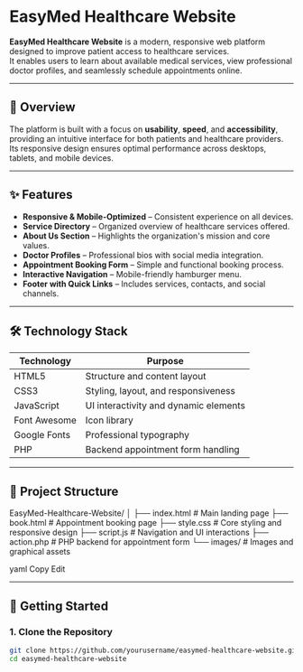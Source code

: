 # EasyMed Healthcare Website

**EasyMed Healthcare Website** is a modern, responsive web platform designed to improve patient access to healthcare services.  
It enables users to learn about available medical services, view professional doctor profiles, and seamlessly schedule appointments online.

---

## 📌 Overview

The platform is built with a focus on **usability**, **speed**, and **accessibility**, providing an intuitive interface for both patients and healthcare providers.  
Its responsive design ensures optimal performance across desktops, tablets, and mobile devices.

---

## ✨ Features

- **Responsive & Mobile-Optimized** – Consistent experience on all devices.
- **Service Directory** – Organized overview of healthcare services offered.
- **About Us Section** – Highlights the organization's mission and core values.
- **Doctor Profiles** – Professional bios with social media integration.
- **Appointment Booking Form** – Simple and functional booking process.
- **Interactive Navigation** – Mobile-friendly hamburger menu.
- **Footer with Quick Links** – Includes services, contacts, and social channels.

---

## 🛠 Technology Stack

| Technology   | Purpose                                    |
|--------------|--------------------------------------------|
| HTML5        | Structure and content layout               |
| CSS3         | Styling, layout, and responsiveness        |
| JavaScript   | UI interactivity and dynamic elements      |
| Font Awesome | Icon library                               |
| Google Fonts | Professional typography                    |
| PHP          | Backend appointment form handling          |

---

## 📂 Project Structure

EasyMed-Healthcare-Website/
│
├── index.html # Main landing page
├── book.html # Appointment booking page
├── style.css # Core styling and responsive design
├── script.js # Navigation and UI interactions
├── action.php # PHP backend for appointment form
└── images/ # Images and graphical assets

yaml
Copy
Edit

---

## 🚀 Getting Started

### 1. Clone the Repository
```bash
git clone https://github.com/yourusername/easymed-healthcare-website.git
cd easymed-healthcare-website
